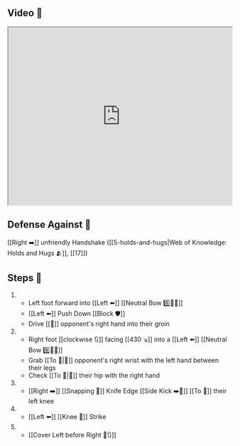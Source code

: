 ## Video 🎥

<iframe src="https://www.youtube.com/embed/vkfTVep_QzM?start=205&end=344" width="100%" height="400"></iframe>

## Defense Against 🤺

[[Right ➡️]] unfriendly Handshake ([[5-holds-and-hugs|Web of Knowledge: Holds and Hugs 🫂]], [[17]])

## Steps 👣

1. - Left foot forward into [[Left ⬅️]] [[Neutral Bow 0️⃣🧍‍♂️]]
    - [[Left ⬅️]] Push Down [[Block 🛡️]]
    - Drive [[🎯]] opponent's right hand into their groin
2. - Right foot [[clockwise 🔃]] facing [[430 ↘️]] into a [[Left ⬅️]] [[Neutral Bow 0️⃣🧍‍♂️]]
    - Grab [[To 🎯|🎯]] opponent's right wrist with the left hand between their legs
    - Check [[To 🎯|🎯]] their hip with the right hand
3. - [[Right ➡️]] [[Snapping 💨]] Knife Edge [[Side Kick ➡️🦵]] [[To 🎯]] their left knee
4. - [[Left ⬅️]] [[Knee 🦵]] Strike
5. - [[Cover Left before Right 🦶🔃]]
